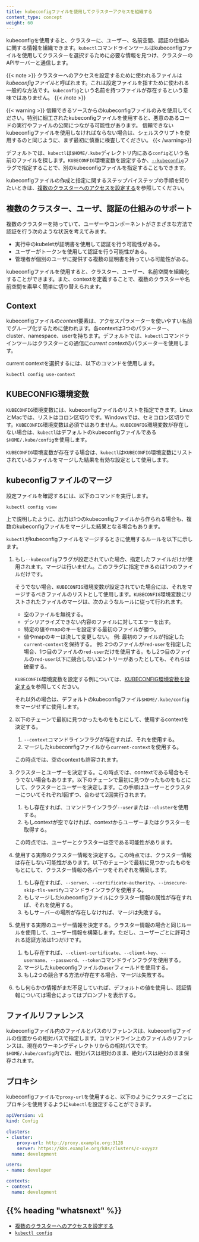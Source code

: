 ```yaml
---
title: kubeconfigファイルを使用してクラスターアクセスを組織する
content_type: concept
weight: 60
---
```


<!-- overview -->

kubeconfigを使用すると、クラスターに、ユーザー、名前空間、認証の仕組みに関する情報を組織できます。`kubectl`コマンドラインツールはkubeconfigファイルを使用してクラスターを選択するために必要な情報を見つけ、クラスターのAPIサーバーと通信します。

{{< note >}}
クラスターへのアクセスを設定するために使われるファイルは*kubeconfigファイル*と呼ばれます。これは設定ファイルを指すために使われる一般的な方法です。`kubeconfig`という名前を持つファイルが存在するという意味ではありません。
{{< /note >}}

{{< warning >}}
信頼できるソースからのkubeconfigファイルのみを使用してください。特別に細工されたkubeconfigファイルを使用すると、悪意のあるコードの実行やファイルの公開につながる可能性があります。
信頼できないkubeconfigファイルを使用しなければならない場合は、シェルスクリプトを使用するのと同じように、まず最初に慎重に検査してください。
{{< /warning>}}

デフォルトでは、`kubectl`は`$HOME/.kube`ディレクトリ内にある`config`という名前のファイルを探します。`KUBECONFIG`環境変数を設定するか、[`--kubeconfig`](/docs/reference/generated/kubectl/kubectl/)フラグで指定することで、別のkubeconfigファイルを指定することもできます。

kubeconfigファイルの作成と指定に関するステップバイステップの手順を知りたいときは、[複数のクラスターへのアクセスを設定する](/ja/docs/tasks/access-application-cluster/configure-access-multiple-clusters)を参照してください。

<!-- body -->

## 複数のクラスター、ユーザ、認証の仕組みのサポート

複数のクラスターを持っていて、ユーザーやコンポーネントがさまざまな方法で認証を行う次のような状況を考えてみます。

- 実行中のkubeletが証明書を使用して認証を行う可能性がある。
- ユーザーがトークンを使用して認証を行う可能性がある。
- 管理者が個別のユーザに提供する複数の証明書を持っている可能性がある。

kubeconfigファイルを使用すると、クラスター、ユーザー、名前空間を組織化することができます。また、contextを定義することで、複数のクラスターや名前空間を素早く簡単に切り替えられます。

## Context

kubeconfigファイルの*context*要素は、アクセスパラメーターを使いやすい名前でグループ化するために使われます。各contextは3つのパラメーター、cluster、namespace、userを持ちます。デフォルトでは、`kubectl`コマンドラインツールはクラスターとの通信に*current context*のパラメーターを使用します。

current contextを選択するには、以下のコマンドを使用します。

```
kubectl config use-context
```

## KUBECONFIG環境変数

`KUBECONFIG`環境変数には、kubeconfigファイルのリストを指定できます。LinuxとMacでは、リストはコロン区切りです。Windowsでは、セミコロン区切りです。`KUBECONFIG`環境変数は必須ではありません。`KUBECONFIG`環境変数が存在しない場合は、`kubectl`はデフォルトのkubeconfigファイルである`$HOME/.kube/config`を使用します。

`KUBECONFIG`環境変数が存在する場合は、`kubectl`は`KUBECONFIG`環境変数にリストされているファイルをマージした結果を有効な設定として使用します。

## kubeconfigファイルのマージ

設定ファイルを確認するには、以下のコマンドを実行します。

```shell
kubectl config view
```

上で説明したように、出力は1つのkubeconfigファイルから作られる場合も、複数のkubeconfigファイルをマージした結果となる場合もあります。

`kubectl`がkubeconfigファイルをマージするときに使用するルールを以下に示します。

1. もし`--kubeconfig`フラグが設定されていた場合、指定したファイルだけが使用されます。マージは行いません。このフラグに指定できるのは1つのファイルだけです。

   そうでない場合、`KUBECONFIG`環境変数が設定されていた場合には、それをマージするべきファイルのリストとして使用します。`KUBECONFIG`環境変数にリストされたファイルのマージは、次のようなルールに従って行われます。

   * 空のファイルを無視する。
   * デシリアライズできない内容のファイルに対してエラーを出す。
   * 特定の値やmapのキーを設定する最初のファイルが勝つ。
   * 値やmapのキーは決して変更しない。
     例: 最初のファイルが指定した`current-context`を保持する。
     例: 2つのファイルが`red-user`を指定した場合、1つ目のファイルの`red-user`だけを使用する。もし2つ目のファイルの`red-user`以下に競合しないエントリーがあったとしても、それらは破棄する。

   `KUBECONFIG`環境変数を設定する例については、[KUBECONFIG環境変数を設定する](/ja/docs/tasks/access-application-cluster/configure-access-multiple-clusters/#set-the-kubeconfig-environment-variable)を参照してください。

   それ以外の場合は、デフォルトのkubeconfigファイル`$HOME/.kube/config`をマージせずに使用します。

1. 以下のチェーンで最初に見つかったものをもとにして、使用するcontextを決定する。

    1. `--context`コマンドラインフラグが存在すれば、それを使用する。
    1. マージしたkubeconrfigファイルから`current-context`を使用する。

   この時点では、空のcontextも許容されます。

1. クラスターとユーザーを決定する。この時点では、contextである場合もそうでない場合もあります。以下のチェーンで最初に見つかったものをもとにして、クラスターとユーザーを決定します。この手順はユーザーとクラスターについてそれぞれ1回ずつ、合わせて2回実行されます。

   1. もし存在すれば、コマンドラインフラグ`--user`または`--cluster`を使用する。
   1. もしcontextが空でなければ、contextからユーザーまたはクラスターを取得する。

   この時点では、ユーザーとクラスターは空である可能性があります。

1. 使用する実際のクラスター情報を決定する。この時点では、クラスター情報は存在しない可能性があります。以下のチェーンで最初に見つかったものをもとにして、クラスター情報の各パーツをそれぞれを構築します。

   1. もし存在すれば、`--server`、`--certificate-authority`、`--insecure-skip-tls-verify`コマンドラインフラグを使用する。
   1. もしマージしたkubeconfigファイルにクラスター情報の属性が存在すれば、それを使用する。
   1. もしサーバーの場所が存在しなければ、マージは失敗する。

1. 使用する実際のユーザー情報を決定する。クラスター情報の場合と同じルールを使用して、ユーザー情報を構築します。ただし、ユーザーごとに許可される認証方法は1つだけです。

   1. もし存在すれば、`--client-certificate`、`--client-key`、`--username`、`--password`、`--token`コマンドラインフラグを使用する。
   1. マージしたkubeconfigファイルの`user`フィールドを使用する。
   1. もし2つの競合する方法が存在する場合、マージは失敗する。

1. もし何らかの情報がまだ不足していれば、デフォルトの値を使用し、認証情報については場合によってはプロンプトを表示する。

## ファイルリファレンス

kubeconfigファイル内のファイルとパスのリファレンスは、kubeconfigファイルの位置からの相対パスで指定します。コマンドライン上のファイルのリファレンスは、現在のワーキングディレクトリからの相対パスです。`$HOME/.kube/config`内では、相対パスは相対のまま、絶対パスは絶対のまま保存されます。

## プロキシ

kubeconfigファイルで`proxy-url`を使用すると、以下のようにクラスターごとにプロキシを使用するように`kubectl`を設定することができます。

```yaml
apiVersion: v1
kind: Config

clusters:
- cluster:
    proxy-url: http://proxy.example.org:3128
    server: https://k8s.example.org/k8s/clusters/c-xxyyzz
  name: development

users:
- name: developer

contexts:
- context:
  name: development
```


## {{% heading "whatsnext" %}}


* [複数のクラスターへのアクセスを設定する](/ja/docs/tasks/access-application-cluster/configure-access-multiple-clusters/)
* [`kubectl config`](/docs/reference/generated/kubectl/kubectl-commands#config)
